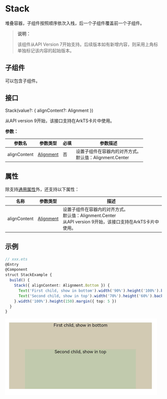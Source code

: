 # Stack

堆叠容器，子组件按照顺序依次入栈，后一个子组件覆盖前一个子组件。

>  **说明：**
>
>  该组件从API Version 7开始支持。后续版本如有新增内容，则采用上角标单独标记该内容的起始版本。


## 子组件

可以包含子组件。


## 接口

Stack(value?: { alignContent?: Alignment })

从API version 9开始，该接口支持在ArkTS卡片中使用。

**参数：**

| 参数名       | 参数类型                                    | 必填 | 参数描述                                                    |
| ------------ | ------------------------------------------- | ---- | ----------------------------------------------------------- |
| alignContent | [Alignment](ts-appendix-enums.md#alignment) | 否   | 设置子组件在容器内的对齐方式。<br/>默认值：Alignment.Center |

## 属性

除支持[通用属性](ts-universal-attributes-size.md)外，还支持以下属性：

| 名称         | 参数类型                                    | 描述                           |
| ------------ | ------------------------------------------- | ------------------------------ |
| alignContent | [Alignment](ts-appendix-enums.md#alignment) | 设置子组件在容器内的对齐方式。<br/>默认值：Alignment.Center<br/>从API version 9开始，该接口支持在ArkTS卡片中使用。 |


## 示例

```ts
// xxx.ets
@Entry
@Component
struct StackExample {
  build() {
    Stack({ alignContent: Alignment.Bottom }) {
      Text('First child, show in bottom').width('90%').height('100%').backgroundColor(0xd2cab3).align(Alignment.Top)
      Text('Second child, show in top').width('70%').height('60%').backgroundColor(0xc1cbac).align(Alignment.Top)
    }.width('100%').height(150).margin({ top: 5 })
  }
}
```

![zh-cn_image_0000001219982699](figures/zh-cn_image_0000001219982699.PNG)
